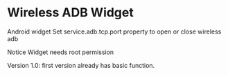 Wireless ADB Widget
=================

Android widget
Set service.adb.tcp.port property to open or close wireless adb

Notice
Widget needs root permission

Version 1.0:
first version already has basic function.
